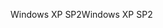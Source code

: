 <span data-ttu-id="eb403-101">Windows XP SP2</span><span class="sxs-lookup"><span data-stu-id="eb403-101">Windows XP SP2</span></span>
